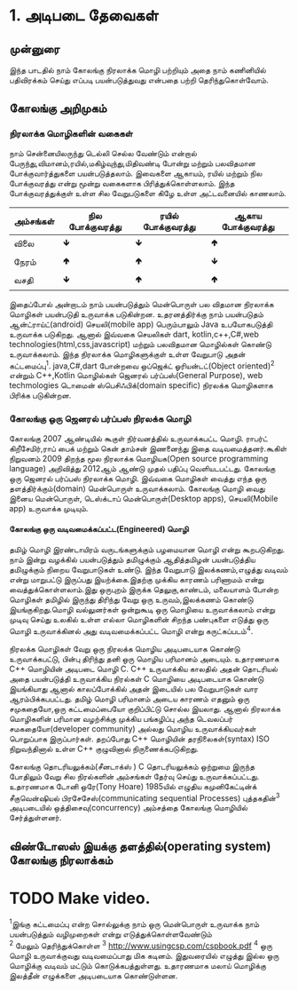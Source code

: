 # 1. அடிபடை தேவைகள்

## முன்னுரை

இந்த பாடதில் நாம் கோலங்கு நிரலாக்க மொழி பற்றியும் அதை நாம் கணினியில் பதிவிரக்கம்
செய்து எப்படி பயன்படுத்துவது என்பதை பற்றி தெரிந்துகொள்வோம்.

## கோலங்கு அறிமுகம்
### நிரலாக்க மொழிகளின் வகைகள் 
நாம் சென்னையிலருந்து டெல்லி செல்ல வேண்டும் என்றால் பேருந்து,விமானம்,ரயில்,மகிழ்வுந்து,மிதிவண்டி போன்று 
மற்றும் பலவிதமான போக்குவார்த்துகளை பயன்படுத்தலாம்.  இவைகளை ஆகாயம்,
ரயில் மற்றும் நில போக்குவரத்து என்று மூன்று வகைகளாக பிரித்துக்கொள்ளலாம். 
இந்த போக்குவரத்துக்குள் உள்ள சில வேறுபடுகளை கிழே உள்ள அட்டவனையில் காணலாம்.

|அம்சங்கள் |நில போக்குவரத்து|ரயில் போக்குவரத்து|ஆகாய போக்குவரத்து|
|-----|--------|-----|----|
|விலை |  🡻   | 🡻    | 🢁|
|நேரம் |  🢁  |  🢁   |🡻|
|வசதி|🡻   |   🢁   |🢁|

இதைப்போல் அன்றாடம் நாம் பயன்படுத்தும் மென்பொருள் பல விதமான நிரலாக்க மொழிகள் பயன்படுதி 
உருவாக்க படுகின்றன. உதரனத்திர்க்கு நாம் பயன்படுதம் ஆன்ட்ராய்ட்(android) செயலி(mobile app)
பெரும்பாலும் Java உபயோகபடுத்தி உருவாக்க படுகிறது. ஆனால் இவ்வகை செயலிகள் 
dart, kotlin,c++,C#,web technologies(html,css,javascript) மற்றும் பலவிதமான மொழில்கள் கொண்டு உருவாக்கலாம். 
இந்த நிரலாக்க மொழிகளுக்குள் உள்ள வேறுபாடு அதன் கட்டமைப்பு<sup>1</sup>. java,C#,dart போன்றவை 
ஒப்ஜெக்ட் ஓரியன்டட்(Object oriented)<sup>2</sup> என்றும் C++,Kotlin மொழில்கள் 
ஜெனரல் பர்ப்பஸ்(General Purpose), web techmologies டொமைன் ஸ்பெசிஃபிக்(domain specific) 
நிரலக்க மொழிகளாக பிரிக்க படுகின்றன.

### கோலங்கு ஒரு ஜெனரல் பர்ப்பஸ் நிரலக்க மொழி 
கோலங்கு 2007 ஆண்டியில் கூகுள் நிர்வனத்தில் உருவாக்கபட்ட மொழி. ராபர்ட் கிறீசேமிர்,ராப் பைக் 
மற்றும் கென் தாம்சன் இணனைந்து இதை வடிவமைத்தனர்.கூகிள் நிறுவனம் 2009 திறந்த மூல 
நிரலாக்க மொழியக(Open source programming language) அறிவித்து 2012ஆம் ஆண்டு முதல் பதிப்பு வெளியடபட்டது. 
கோலங்கு ஒரு ஜெனரல் பர்ப்பஸ் நிரலாக்க மொழி. இவ்வகை மொழிகள் வைத்து எந்த ஒரு தளத்திர்க்கும்(domain)
மென்பொருள் உருவாக்கலாம். கோலங்கு மொழி வைது இனைய மென்பொருள், டெஸ்க்டாப் 
மென்பொருள்(Desktop apps), செயலி(Mobile app) உருவாக்க முடியும். 


#### கோலங்கு ஒரு வடிவமைக்கப்பட்ட(Engineered) மொழி 
தமிழ் மொழி இரண்டாயிரம் வருடங்களுக்கும் பழமையான மொழி என்று கூறபடுகிறது. நாம் இன்று வழக்கில் 
பயன்படுத்தும் தமிழுக்கும் ஆதித்தமிழன் பயன்படுத்திய தமிழுக்கும் நிறைய வேறுபாடுகள் உண்டு. இந்த 
வேறுபாடு இலக்கணம்,எழுத்து வடிவம் என்று மாறுபட்டு இருப்பது இயற்க்கை.இதற்கு முக்கிய காரணம் பரிணாமம் 
என்று வைத்துக்கொள்ளலாம்.இது ஒருபுறம் இருக்க தெலுகு,காண்டம், மலையாளம் போன்ற மொழிகள் தமிழில் 
இருந்து திரிந்து வேறு ஒரு உருவம்,இலக்கணம் கொண்டு இயங்குகிறது.மொழி வல்லுனர்கள் ஒன்றுகூடி ஒரு 
மொழியை உருவாக்கலாம் என்று முடிவு செய்து உலகில் உள்ள எல்லா மொழிகளின் சிறந்த பண்புகளை எடுத்து 
ஒரு மொழி உருவாக்கினல் அது வடிவமைக்கப்பட்ட மொழி என்று கருட்கப்படம்<sup>4</sup>. 

நிரலக்க மொழிகள் வேறு ஒரு நிரலக்க மொழிய அடிபடையாக கொண்டு உருவாக்கபட்டு, பின்பு திரிந்து தனி ஒரு 
மொழிய பரிமானம் அடையும். உதாரணமாக C++ மொழியின் அடிபடை மொழி C. C++ உருவாக்கிய காலதில் அதன் தொடரியல்
அதை பயன்படுத்தி உருவாக்கிய நிரல்கள் C மொழியை அடிபடையாக கொண்டு இயங்கியாது ஆனால் காலப்போக்கில் அதன் இடையில் பல வேறுபாடுகள் வார ஆரம்பிக்கபபட்டது. தமிழ் மொழி பரிமானம் அடைய காரணம் எதனும் ஒரு சமுகதையோ,ஒரு கட்டமைப்பையோ குறிப்பிட்டு சொல்ல இயலாது. ஆனால் நிரலாக்க மொழிகளின் பரிமான வழற்சிக்கு முக்கிய பங்கழிப்பு அந்த டெவலப்பர் சமகதையோ(developer community) அல்லது மொழிய 
உருவாக்கியவர்கள் பொறுப்பாக இருப்பார்கள். தறப்போது C++ மொழியின் தரநிலைகள்(syntax) ISO நிறுவந்தினால் உள்ள C++ 
குழுவினால் நிருணைக்கபடுகிறது. 

கோலங்கு தொடரியலுக்கம்(சீனடாக்ஸ் ) C தொடரியலுக்கம் ஒற்றுமை இருந்த போதிலும் வேறு சில நிரல்களின் அம்சங்கள் தேர்வு
செய்து உருவாக்கப்பட்டது. உதாரணமாக டோனி ஒரே(Tony Hoare) 1985யில் எழுதிய கமுனிகேட்டின்க் சீகுவென்ஷியல் பிரசேசேஸ்(communicating
sequential Processes) புத்தகதின்<sup>3</sup> அடிபடையில் ஒத்திசைவு(concurrency) அம்சத்தை கோலங்கு மொழியில் சேர்த்துள்ளனர்.

## விண்டோஸஸ் இயக்கு தளத்தில்(operating system) கோலங்கு நிரலாக்கம் 
# TODO Make video.


<sup>1</sup>இங்கு கட்டமைப்பு என்ற சொல்லுக்கு நாம் ஒரு மென்பொருள் உருவாக்க நாம் பயன்படுத்தும் 
வழிமுறைகள் என்று எடுத்துக்கொள்ளவேண்டும்  
<sup>2</sup> மேலும் தெரிந்துக்கொள்ள 
<sup>3</sup> http://www.usingcsp.com/cspbook.pdf
<sup>4</sup> ஒரு மொழி உருவாக்குவது வடிவமைப்பாது  மிக கடினம். இதுவரையில் எழுத்து இல்ல ஒரு மொழிக்கு வடிவம் மட்டும் 
கொடுக்கபத்துள்ளது. உதாரணமாக மலாய் மொழிக்கு இலத்தீன் எழுக்களை அடிபடையாக கொண்டுள்ளன. 